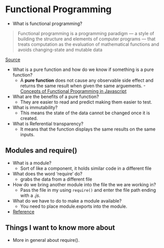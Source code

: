# Functional Programming

- What is functional programming?

> Functional programming is a programming paradigm — a style of building the structure and elements of computer programs — that treats computation as the evaluation of mathematical functions and avoids changing-state and mutable data

[Source](https://en.wikipedia.org/wiki/Functional_programming)

- What is a pure function and how do we know if something is a pure function?
  - A **pure function** does not cause any observable side effect and returns the same result when given the same arguements.
    -[Concepts of Functional Programming in Javascript](https://medium.com/the-renaissance-developer/concepts-of-functional-programming-in-javascript-6bc84220d2aa)
- What are the benefits of a pure function?
  - They are easier to read and predict making them easier to test.
- What is immutability?
  - This means the state of the data cannot be changed once it is created.
- What is Referential transparency?
  - It means that the function displays the same results on the same inputs.

## Modules and require()

- What is a module?
  - Sort of like a component, it holds similar code in a different file
- What does the word ‘require’ do?
  - grabs the data from a different file
- How do we bring another module into the file the we are working in?
  - Pass the file in my using `require()` and enter the file path ending with a *.js*.
- What do we have to do to make a module available?
  - You need to place module.exports into the module.
- [Reference](https://www.youtube.com/watch?v=xHLd36QoS4k)

## Things I want to know more about

- More in general about require().
